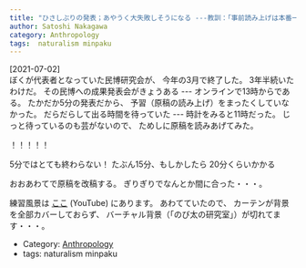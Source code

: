 ```yaml
---
title: "ひさしぶりの発表；あやうく大失敗しそうになる ---教訓：「事前読み上げは本番一日前に」"
author: Satoshi Nakagawa
category: Anthropology
tags:  naturalism minpaku
---
```


[2021-07-02]  
 ぼくが代表者となっていた民博研究会が、
今年の3月で終了した。
3年半続いたわけだ。
その民博への成果発表会がきょうある ---
オンラインで13時からである。
たかだか5分の発表だから、
予習（原稿の読み上げ）をまったくしていなかった。
だらだらして出る時間を待っていた ---
時計をみると11時だった。
じっと待っているのも芸がないので、
ためしに原稿を読みあげてみた。

 ！！！！！

 5分ではとても終わらない！
たぶん15分、もしかしたら 20分くらいかかる

 おおあわてで原稿を改稿する。
ぎりぎりでなんとか間に合った・・・。

 練習風景は
[ここ](https://youtu.be/cmVI7kFrSSw) (YouTube)
にあります。
あわてていたので、
カーテンが背景を全部カバーしておらず、
バーチャル背景（「のび太の研究室」）が切れてます・・・。

- Category: [Anthropology](/categories.html#Anthropology)
- tags:  naturalism minpaku
